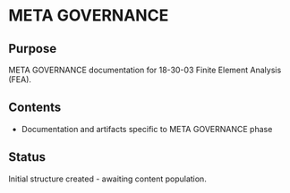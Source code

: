 # META GOVERNANCE

## Purpose
META GOVERNANCE documentation for 18-30-03 Finite Element Analysis (FEA).

## Contents
- Documentation and artifacts specific to META GOVERNANCE phase

## Status
Initial structure created - awaiting content population.
